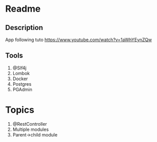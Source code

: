 # Readme

## Description
App following tuto https://www.youtube.com/watch?v=1aWhYEynZQw

## Tools
1) @Slf4j
2) Lombok
3) Docker
4) Postgres
5) PGAdmin

# Topics
1) @RestController
2) Multiple modules
3) Parent->child module
